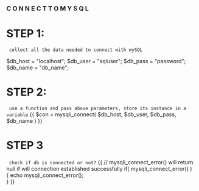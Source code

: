 ###                              C O N N E C T    T O     M Y S Q L

# STEP 1:
` collect all the data needed to connect with mySQL`

$db_host = "localhost";
$db_user = "sqluser";
$db_pass = "password";
$db_name = "db_name";

# STEP 2:
` use a function and pass above parameters, store its instance in a variable`
 {{ $con = mysqli_connect( $db_host, $db_user, $db_pass, $db_name ) }}

# STEP 3
` check if db is connected or not?`
{{ 
        // mysqli_connect_error() will return null if will connection established successfully
        if( mysqli_connect_error() )       
        {
            echo mysqli_connect_error();     
        }
}}



